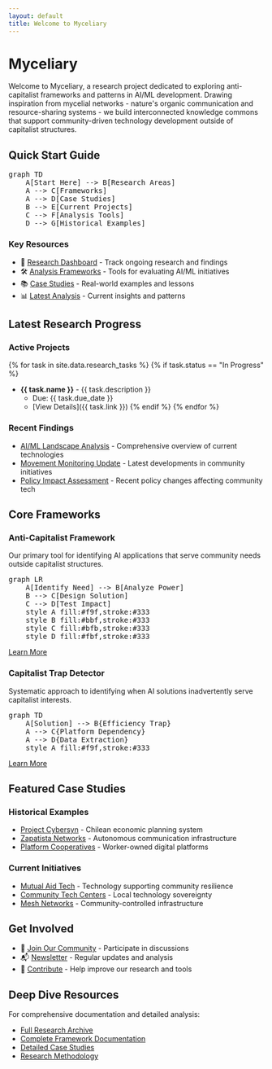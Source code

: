 ```yaml
---
layout: default
title: Welcome to Myceliary
---
```


# Myceliary

Welcome to Myceliary, a research project dedicated to exploring anti-capitalist frameworks and patterns in AI/ML development. Drawing inspiration from mycelial networks - nature's organic communication and resource-sharing systems - we build interconnected knowledge commons that support community-driven technology development outside of capitalist structures.

## Quick Start Guide

<pre class="mermaid">
graph TD
    A[Start Here] --> B[Research Areas]
    A --> C[Frameworks]
    A --> D[Case Studies]
    B --> E[Current Projects]
    C --> F[Analysis Tools]
    D --> G[Historical Examples]
</pre>

### Key Resources
- 🔬 [Research Dashboard](research/) - Track ongoing research and findings
- 🛠️ [Analysis Frameworks](frameworks/) - Tools for evaluating AI/ML initiatives
- 📚 [Case Studies](research/#case-studies) - Real-world examples and lessons
- 📊 [Latest Analysis](analysis/) - Current insights and patterns

## Latest Research Progress

### Active Projects
{% for task in site.data.research_tasks %}
{% if task.status == "In Progress" %}
- **{{ task.name }}** - {{ task.description }}
  - Due: {{ task.due_date }}
  - [View Details]({{ task.link }})
{% endif %}
{% endfor %}

### Recent Findings
- [AI/ML Landscape Analysis](https://github.com/jwynia/myceliary/blob/main/context-network/analysis/findings/ai_ml_landscape_analysis.md) - Comprehensive overview of current technologies
- [Movement Monitoring Update](https://github.com/jwynia/myceliary/blob/main/context-network/analysis/findings/movement_monitoring_analysis.md) - Latest developments in community initiatives
- [Policy Impact Assessment](https://github.com/jwynia/myceliary/blob/main/context-network/analysis/findings/policy_monitoring_analysis.md) - Recent policy changes affecting community tech

## Core Frameworks

### Anti-Capitalist Framework
Our primary tool for identifying AI applications that serve community needs outside capitalist structures.

<pre class="mermaid">
graph LR
    A[Identify Need] --> B[Analyze Power]
    B --> C[Design Solution]
    C --> D[Test Impact]
    style A fill:#f9f,stroke:#333
    style B fill:#bbf,stroke:#333
    style C fill:#bfb,stroke:#333
    style D fill:#fbf,stroke:#333
</pre>

[Learn More](frameworks/#anti-capitalist-ai-applications-framework)

### Capitalist Trap Detector
Systematic approach to identifying when AI solutions inadvertently serve capitalist interests.

<pre class="mermaid">
graph TD
    A[Solution] --> B{Efficiency Trap}
    A --> C{Platform Dependency}
    A --> D{Data Extraction}
    style A fill:#f9f,stroke:#333
</pre>

[Learn More](frameworks/#capitalist-trap-detector-framework)

## Featured Case Studies

### Historical Examples
- [Project Cybersyn](https://github.com/jwynia/myceliary/blob/main/context-network/analysis/findings/case_studies/project_cybersyn.md) - Chilean economic planning system
- [Zapatista Networks](https://github.com/jwynia/myceliary/blob/main/context-network/analysis/findings/case_studies/zapatista_networks.md) - Autonomous communication infrastructure
- [Platform Cooperatives](https://github.com/jwynia/myceliary/blob/main/context-network/analysis/findings/case_studies/platform_coops.md) - Worker-owned digital platforms

### Current Initiatives
- [Mutual Aid Tech](https://github.com/jwynia/myceliary/blob/main/context-network/analysis/findings/case_studies/mutual_aid_tech.md) - Technology supporting community resilience
- [Community Tech Centers](https://github.com/jwynia/myceliary/blob/main/context-network/analysis/findings/case_studies/community_tech_centers.md) - Local technology sovereignty
- [Mesh Networks](https://github.com/jwynia/myceliary/blob/main/context-network/analysis/findings/case_studies/mesh_networks.md) - Community-controlled infrastructure

## Get Involved

- 📱 [Join Our Community](https://github.com/jwynia/myceliary/discussions) - Participate in discussions
- 📬 [Newsletter](https://myceliary.substack.com/) - Regular updates and analysis
- 🤝 [Contribute](https://github.com/jwynia/myceliary) - Help improve our research and tools

## Deep Dive Resources

For comprehensive documentation and detailed analysis:
- [Full Research Archive](https://github.com/jwynia/myceliary/blob/main/context-network/research_tasks/research_tasks_index.md)
- [Complete Framework Documentation](https://github.com/jwynia/myceliary/blob/main/context-network/analysis/frameworks/)
- [Detailed Case Studies](https://github.com/jwynia/myceliary/blob/main/context-network/analysis/findings/case_studies/)
- [Research Methodology](https://github.com/jwynia/myceliary/blob/main/context-network/processes/research.md)

